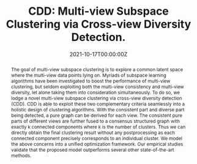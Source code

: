 ---
title: "CDD: Multi-view Subspace Clustering via Cross-view Diversity Detection."
authors:
- ShudongHuang
- Tsang Ivor W
- ZenglinXu
- admin
- QuanhuiLiu
date: "2021-10-17T00:00:00Z"
doi: "https://doi.org/10.1145/3474085.3475393"

# Schedule page publish date (NOT publication's date).
publishDate: "2017-01-01T00:00:00Z"

# Publication type.
# Legend: 0 = Uncategorized; 1 = Conference paper; 2 = Journal article;
# 3 = Preprint / Working Paper; 4 = Report; 5 = Book; 6 = Book section;
# 7 = Thesis; 8 = Patent
publication_types: ["1"]

# Publication name and optional abbreviated publication name.
publication: "Association for Computing Machinery"
publication_short: "ACM"

abstract: "The goal of multi-view subspace clustering is to explore a common latent space where the multi-view data points lying on. Myriads of subspace learning algorithms have been investigated to boost the performance of multi-view clustering, but seldom exploiting both the multi-view consistency and multi-view diversity, let alone taking them into consideration simultaneously. To do so, we lodge a novel multi-view subspace clustering via cross-view diversity detection (CDD). CDD is able to exploit these two complementary criteria seamlessly into a holistic design of clustering algorithms. With the consistent part and diverse part being detected, a pure graph can be derived for each view. The consistent pure parts of different views are further fused to a consensus structured graph with exactly k connected components where k is the number of clusters. Thus we can directly obtain the final clustering result without any postprocessing as each connected component precisely corresponds to an individual cluster. We model the above concerns into a unified optimization framework. Our empirical studies validate that the proposed model outperforms several other state-of-the-art methods."

# Summary. An optional shortened abstract.
summary:

tags:

featured: false

links:
url_pdf: 'https://dl.acm.org/doi/abs/10.1145/3474085.3475393'
#url_code: '#'
#url_dataset: '#'


# Featured image
# To use, add an image named `featured.jpg/png` to your page's folder. 
image:
  caption: 'Image credit: [**Unsplash**](https://unsplash.com/photos/s9CC2SKySJM)'
  focal_point: ""
  preview_only: false

# Associated Projects (optional).
#   Associate this publication with one or more of your projects.
#   Simply enter your project's folder or file name without extension.
#   E.g. `internal-project` references `content/project/internal-project/index.md`.
#   Otherwise, set `projects: []`.
projects:
- internal-project

# Slides (optional).
#   Associate this publication with Markdown slides.
#   Simply enter your slide deck's filename without extension.
#   E.g. `slides: "example"` references `content/slides/example/index.md`.
#   Otherwise, set `slides: ""`.
slides: example
---